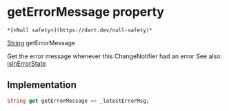 


# getErrorMessage property




    *[<Null safety>](https://dart.dev/null-safety)*




[String](https://api.flutter.dev/flutter/dart-core/String-class.html) getErrorMessage
  




<p>Get the error message whenever this ChangeNotifier had an error
See also: <a href="../../providers_device_provider/DeviceProvider/isInErrorState.md">isInErrorState</a></p>



## Implementation

```dart
String get getErrorMessage => _latestErrorMsg;
```








